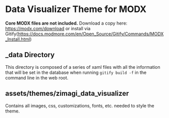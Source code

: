 # Data Visualizer Theme for MODX

**Core MODX files are not included.**
Download a copy here: https://modx.com/download or install via Gitify(https://docs.modmore.com/en/Open_Source/Gitify/Commands/MODX_Install.html)

## \_data Directory

This directory is composed of a series of xaml files with all the information that will be set in the database when running `gitify build -f` in the command line in the web root.

## assets/themes/zimagi_data_visualizer

Contains all images, css, customizations, fonts, etc. needed to style the theme.
